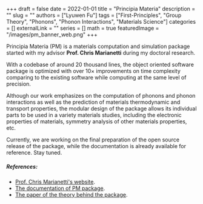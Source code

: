 +++
draft = false
date = 2022-01-01
title = "Principia Materia"
description = ""
slug = ""
authors = ["Lyuwen Fu"]
tags = ["First-Principles", "Group Theory", "Phonons", "Phonon Interactions", "Materials Science"]
categories = []
externalLink = ""
series = []
math = true
featuredImage = "/images/pm_banner_web.png"
+++

Principia Materia (PM) is a materials computation and simulation package started with my advisor **Prof. Chris Marianetti** during my doctoral research.

With a codebase of around 20 thousand lines, the object oriented software package is optimized with over 10$\times$ improvements on time complexity comparing
to the existing software while computing at the same level of precision.

Although our work emphasizes on the computation of phonons and phonon interactions as well as the prediction of materials thermodynamic and transport
properties, the modular design of the package allows its individual parts to be used in a variety materials studies, including the electronic properties
of materials, symmetry analysis of other materials properties, etc.

Currently, we are working on the final preparation of the open source release of the package, while the documentation is already available for reference. Stay tuned.


##### References:

* [Prof. Chris Marianetti's website](//chrismarianetti.org).
* [The documentation of PM package](//marianettigroup.github.io).
* [The paper of the theory behind the package](//doi.org/10.1103/PhysRevB.100.014303).

